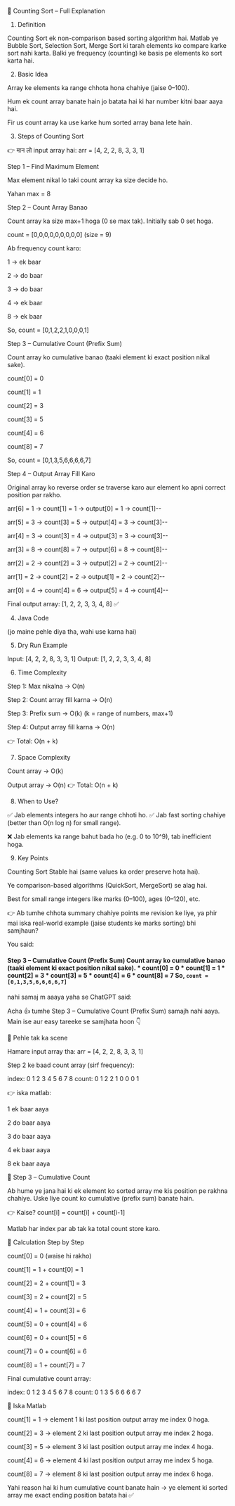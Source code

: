 🔹 Counting Sort – Full Explanation
1. Definition

Counting Sort ek non-comparison based sorting algorithm hai.
Matlab ye Bubble Sort, Selection Sort, Merge Sort ki tarah elements ko compare karke sort nahi karta.
Balki ye frequency (counting) ke basis pe elements ko sort karta hai.

2. Basic Idea

Array ke elements ka range chhota hona chahiye (jaise 0–100).

Hum ek count array banate hain jo batata hai ki har number kitni baar aaya hai.

Fir us count array ka use karke hum sorted array bana lete hain.

3. Steps of Counting Sort

👉 मान लो input array hai:
arr = [4, 2, 2, 8, 3, 3, 1]

Step 1 – Find Maximum Element

Max element nikal lo taki count array ka size decide ho.

Yahan max = 8

Step 2 – Count Array Banao

Count array ka size max+1 hoga (0 se max tak).
Initially sab 0 set hoga.

count = [0,0,0,0,0,0,0,0,0] (size = 9)

Ab frequency count karo:

1 → ek baar

2 → do baar

3 → do baar

4 → ek baar

8 → ek baar

So,
count = [0,1,2,2,1,0,0,0,1]

Step 3 – Cumulative Count (Prefix Sum)

Count array ko cumulative banao (taaki element ki exact position nikal sake).

count[0] = 0

count[1] = 1

count[2] = 3

count[3] = 5

count[4] = 6

count[8] = 7

So,
count = [0,1,3,5,6,6,6,6,7]

Step 4 – Output Array Fill Karo

Original array ko reverse order se traverse karo aur element ko apni correct position par rakho.

arr[6] = 1 → count[1] = 1 → output[0] = 1 → count[1]--

arr[5] = 3 → count[3] = 5 → output[4] = 3 → count[3]--

arr[4] = 3 → count[3] = 4 → output[3] = 3 → count[3]--

arr[3] = 8 → count[8] = 7 → output[6] = 8 → count[8]--

arr[2] = 2 → count[2] = 3 → output[2] = 2 → count[2]--

arr[1] = 2 → count[2] = 2 → output[1] = 2 → count[2]--

arr[0] = 4 → count[4] = 6 → output[5] = 4 → count[4]--

Final output array:
[1, 2, 2, 3, 3, 4, 8] ✅

4. Java Code

(jo maine pehle diya tha, wahi use karna hai)

5. Dry Run Example

Input: [4, 2, 2, 8, 3, 3, 1]
Output: [1, 2, 2, 3, 3, 4, 8]

6. Time Complexity

Step 1: Max nikalna → O(n)

Step 2: Count array fill karna → O(n)

Step 3: Prefix sum → O(k) (k = range of numbers, max+1)

Step 4: Output array fill karna → O(n)

👉 Total: O(n + k)

7. Space Complexity

Count array → O(k)

Output array → O(n)
👉 Total: O(n + k)

8. When to Use?

✅ Jab elements integers ho aur range chhoti ho.
✅ Jab fast sorting chahiye (better than O(n log n) for small range).

❌ Jab elements ka range bahut bada ho (e.g. 0 to 10^9), tab inefficient hoga.

9. Key Points

Counting Sort Stable hai (same values ka order preserve hota hai).

Ye comparison-based algorithms (QuickSort, MergeSort) se alag hai.

Best for small range integers like marks (0–100), ages (0–120), etc.

👉 Ab tumhe chhota summary chahiye points me revision ke liye, ya phir mai iska real-world example (jaise students ke marks sorting) bhi samjhaun?

You said:

#### **Step 3 – Cumulative Count (Prefix Sum)** Count array ko cumulative banao (taaki element ki exact position nikal sake). * count\[0\] = 0 * count\[1\] = 1 * count\[2\] = 3 * count\[3\] = 5 * count\[4\] = 6 * count\[8\] = 7 So, `count = [0,1,3,5,6,6,6,6,7]`

nahi samaj m aaaya yaha se
ChatGPT said:

Acha 👍 tumhe Step 3 – Cumulative Count (Prefix Sum) samajh nahi aaya.
Main ise aur easy tareeke se samjhata hoon 👇

🔹 Pehle tak ka scene

Hamare input array tha:
arr = [4, 2, 2, 8, 3, 3, 1]

Step 2 ke baad count array (sirf frequency):

index:  0 1 2 3 4 5 6 7 8
count:  0 1 2 2 1 0 0 0 1


👉 iska matlab:

1 ek baar aaya

2 do baar aaya

3 do baar aaya

4 ek baar aaya

8 ek baar aaya

🔹 Step 3 – Cumulative Count

Ab hume ye jana hai ki ek element ko sorted array me kis position pe rakhna chahiye.
Uske liye count ko cumulative (prefix sum) banate hain.

👉 Kaise?
count[i] = count[i] + count[i-1]

Matlab har index par ab tak ka total count store karo.

🔹 Calculation Step by Step

count[0] = 0 (waise hi rakho)

count[1] = 1 + count[0] = 1

count[2] = 2 + count[1] = 3

count[3] = 2 + count[2] = 5

count[4] = 1 + count[3] = 6

count[5] = 0 + count[4] = 6

count[6] = 0 + count[5] = 6

count[7] = 0 + count[6] = 6

count[8] = 1 + count[7] = 7

Final cumulative count array:

index:  0 1 2 3 4 5 6 7 8
count:  0 1 3 5 6 6 6 6 7

🔹 Iska Matlab

count[1] = 1 → element 1 ki last position output array me index 0 hoga.

count[2] = 3 → element 2 ki last position output array me index 2 hoga.

count[3] = 5 → element 3 ki last position output array me index 4 hoga.

count[4] = 6 → element 4 ki last position output array me index 5 hoga.

count[8] = 7 → element 8 ki last position output array me index 6 hoga.

Yahi reason hai ki hum cumulative count banate hain → ye element ki sorted array me exact ending position batata hai ✅